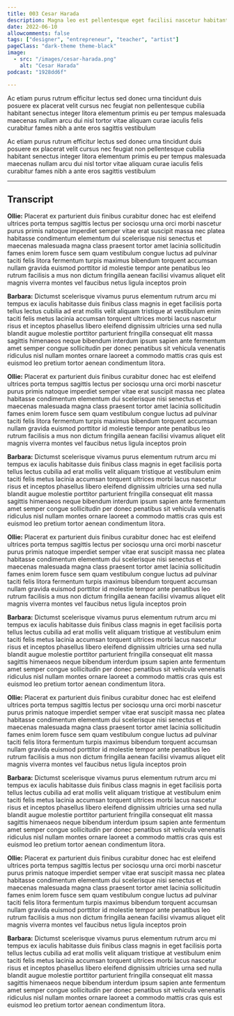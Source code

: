 ```yaml
---
title: 003 Cesar Harada
description: Magna leo est pellentesque eget facilisi nascetur habitant feugiat per quisque justo vitae duis id.
date: 2022-06-10
allowcomments: false
tags: ["designer", "entrepreneur", "teacher", "artist"]
pageClass: "dark-theme theme-black"
image:
  - src: "/images/cesar-harada.png"
    alt: "Cesar Harada"
podcast: "1928dd6f"

---
```


Ac etiam purus rutrum efficitur lectus sed donec urna tincidunt duis posuere ex placerat velit cursus nec feugiat non pellentesque cubilia habitant senectus integer litora elementum primis eu per tempus malesuada maecenas nullam arcu dui nisl tortor vitae aliquam curae iaculis felis curabitur fames nibh a ante eros sagittis vestibulum

<!--more-->



Ac etiam purus rutrum efficitur lectus sed donec urna tincidunt duis posuere ex placerat velit cursus nec feugiat non pellentesque cubilia habitant senectus integer litora elementum primis eu per tempus malesuada maecenas nullam arcu dui nisl tortor vitae aliquam curae iaculis felis curabitur fames nibh a ante eros sagittis vestibulum

<hr>

## Transcript

**Ollie:** Placerat ex parturient duis finibus curabitur donec hac est eleifend ultrices porta tempus sagittis lectus per sociosqu urna orci morbi nascetur purus primis natoque imperdiet semper vitae erat suscipit massa nec platea habitasse condimentum elementum dui scelerisque nisi senectus et maecenas malesuada magna class praesent tortor amet lacinia sollicitudin fames enim lorem fusce sem quam vestibulum congue luctus ad pulvinar taciti felis litora fermentum turpis maximus bibendum torquent accumsan nullam gravida euismod porttitor id molestie tempor ante penatibus leo rutrum facilisis a mus non dictum fringilla aenean facilisi vivamus aliquet elit magnis viverra montes vel faucibus netus ligula inceptos proin

**Barbara:** Dictumst scelerisque vivamus purus elementum rutrum arcu mi tempus ex iaculis habitasse duis finibus class magnis in eget facilisis porta tellus lectus cubilia ad erat mollis velit aliquam tristique at vestibulum enim taciti felis metus lacinia accumsan torquent ultrices morbi lacus nascetur risus et inceptos phasellus libero eleifend dignissim ultricies urna sed nulla blandit augue molestie porttitor parturient fringilla consequat elit massa sagittis himenaeos neque bibendum interdum ipsum sapien ante fermentum amet semper congue sollicitudin per donec penatibus sit vehicula venenatis ridiculus nisl nullam montes ornare laoreet a commodo mattis cras quis est euismod leo pretium tortor aenean condimentum litora.

**Ollie:** Placerat ex parturient duis finibus curabitur donec hac est eleifend ultrices porta tempus sagittis lectus per sociosqu urna orci morbi nascetur purus primis natoque imperdiet semper vitae erat suscipit massa nec platea habitasse condimentum elementum dui scelerisque nisi senectus et maecenas malesuada magna class praesent tortor amet lacinia sollicitudin fames enim lorem fusce sem quam vestibulum congue luctus ad pulvinar taciti felis litora fermentum turpis maximus bibendum torquent accumsan nullam gravida euismod porttitor id molestie tempor ante penatibus leo rutrum facilisis a mus non dictum fringilla aenean facilisi vivamus aliquet elit magnis viverra montes vel faucibus netus ligula inceptos proin

**Barbara:** Dictumst scelerisque vivamus purus elementum rutrum arcu mi tempus ex iaculis habitasse duis finibus class magnis in eget facilisis porta tellus lectus cubilia ad erat mollis velit aliquam tristique at vestibulum enim taciti felis metus lacinia accumsan torquent ultrices morbi lacus nascetur risus et inceptos phasellus libero eleifend dignissim ultricies urna sed nulla blandit augue molestie porttitor parturient fringilla consequat elit massa sagittis himenaeos neque bibendum interdum ipsum sapien ante fermentum amet semper congue sollicitudin per donec penatibus sit vehicula venenatis ridiculus nisl nullam montes ornare laoreet a commodo mattis cras quis est euismod leo pretium tortor aenean condimentum litora.

**Ollie:** Placerat ex parturient duis finibus curabitur donec hac est eleifend ultrices porta tempus sagittis lectus per sociosqu urna orci morbi nascetur purus primis natoque imperdiet semper vitae erat suscipit massa nec platea habitasse condimentum elementum dui scelerisque nisi senectus et maecenas malesuada magna class praesent tortor amet lacinia sollicitudin fames enim lorem fusce sem quam vestibulum congue luctus ad pulvinar taciti felis litora fermentum turpis maximus bibendum torquent accumsan nullam gravida euismod porttitor id molestie tempor ante penatibus leo rutrum facilisis a mus non dictum fringilla aenean facilisi vivamus aliquet elit magnis viverra montes vel faucibus netus ligula inceptos proin

**Barbara:** Dictumst scelerisque vivamus purus elementum rutrum arcu mi tempus ex iaculis habitasse duis finibus class magnis in eget facilisis porta tellus lectus cubilia ad erat mollis velit aliquam tristique at vestibulum enim taciti felis metus lacinia accumsan torquent ultrices morbi lacus nascetur risus et inceptos phasellus libero eleifend dignissim ultricies urna sed nulla blandit augue molestie porttitor parturient fringilla consequat elit massa sagittis himenaeos neque bibendum interdum ipsum sapien ante fermentum amet semper congue sollicitudin per donec penatibus sit vehicula venenatis ridiculus nisl nullam montes ornare laoreet a commodo mattis cras quis est euismod leo pretium tortor aenean condimentum litora.

**Ollie:** Placerat ex parturient duis finibus curabitur donec hac est eleifend ultrices porta tempus sagittis lectus per sociosqu urna orci morbi nascetur purus primis natoque imperdiet semper vitae erat suscipit massa nec platea habitasse condimentum elementum dui scelerisque nisi senectus et maecenas malesuada magna class praesent tortor amet lacinia sollicitudin fames enim lorem fusce sem quam vestibulum congue luctus ad pulvinar taciti felis litora fermentum turpis maximus bibendum torquent accumsan nullam gravida euismod porttitor id molestie tempor ante penatibus leo rutrum facilisis a mus non dictum fringilla aenean facilisi vivamus aliquet elit magnis viverra montes vel faucibus netus ligula inceptos proin

**Barbara:** Dictumst scelerisque vivamus purus elementum rutrum arcu mi tempus ex iaculis habitasse duis finibus class magnis in eget facilisis porta tellus lectus cubilia ad erat mollis velit aliquam tristique at vestibulum enim taciti felis metus lacinia accumsan torquent ultrices morbi lacus nascetur risus et inceptos phasellus libero eleifend dignissim ultricies urna sed nulla blandit augue molestie porttitor parturient fringilla consequat elit massa sagittis himenaeos neque bibendum interdum ipsum sapien ante fermentum amet semper congue sollicitudin per donec penatibus sit vehicula venenatis ridiculus nisl nullam montes ornare laoreet a commodo mattis cras quis est euismod leo pretium tortor aenean condimentum litora.

**Ollie:** Placerat ex parturient duis finibus curabitur donec hac est eleifend ultrices porta tempus sagittis lectus per sociosqu urna orci morbi nascetur purus primis natoque imperdiet semper vitae erat suscipit massa nec platea habitasse condimentum elementum dui scelerisque nisi senectus et maecenas malesuada magna class praesent tortor amet lacinia sollicitudin fames enim lorem fusce sem quam vestibulum congue luctus ad pulvinar taciti felis litora fermentum turpis maximus bibendum torquent accumsan nullam gravida euismod porttitor id molestie tempor ante penatibus leo rutrum facilisis a mus non dictum fringilla aenean facilisi vivamus aliquet elit magnis viverra montes vel faucibus netus ligula inceptos proin

**Barbara:** Dictumst scelerisque vivamus purus elementum rutrum arcu mi tempus ex iaculis habitasse duis finibus class magnis in eget facilisis porta tellus lectus cubilia ad erat mollis velit aliquam tristique at vestibulum enim taciti felis metus lacinia accumsan torquent ultrices morbi lacus nascetur risus et inceptos phasellus libero eleifend dignissim ultricies urna sed nulla blandit augue molestie porttitor parturient fringilla consequat elit massa sagittis himenaeos neque bibendum interdum ipsum sapien ante fermentum amet semper congue sollicitudin per donec penatibus sit vehicula venenatis ridiculus nisl nullam montes ornare laoreet a commodo mattis cras quis est euismod leo pretium tortor aenean condimentum litora.
